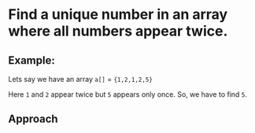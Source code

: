 # Find a unique number in an array where all numbers appear twice.

## Example:

Lets say we have an array `a[]` = `{1,2,1,2,5}`

Here `1` and `2` appear twice but `5` appears only once. So, we have to find `5`.

## Approach
